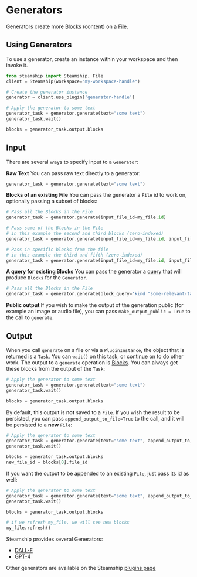 <a id="generators"></a>

# Generators

Generators create more [Blocks](/generators/../../../data/blocks.md#blocks) (content) on a [File](/generators/../../../data/files.md#files).

## Using Generators

To use a generator, create an instance within your workspace and then invoke it.

```python
from steamship import Steamship, File
client = Steamship(workspace="my-workspace-handle")

# Create the generator instance
generator = client.use_plugin('generator-handle')

# Apply the generator to some text
generator_task = generator.generate(text="some text")
generator_task.wait()

blocks = generator_task.output.blocks
```

## Input

There are several ways to specify input to a `Generator`:

**Raw Text** You can pass raw text directly to a generator:

```python
generator_task = generator.generate(text="some text")
```

**Blocks of an existing File** You can pass the generator a `File` id to work on, optionally passing a subset of blocks:

```python
# Pass all the Blocks in the File
generator_task = generator.generate(input_file_id=my_file.id)

# Pass some of the Blocks in the File
# in this example the second and third blocks (zero-indexed)
generator_task = generator.generate(input_file_id=my_file.id, input_file_start_block_index=1, input_file_end_block_index=3)

# Pass in specific blocks from the file
# in this example the third and fifth (zero-indexed)
generator_task = generator.generate(input_file_id=my_file.id, input_file_block_index_list=[2, 4])
```

**A query for existing Blocks** You can pass the generator a [query](/generators/../../../data/queries/index.md#queries) that will produce `Blocks` for the `Generator`.

```python
# Pass all the Blocks in the File
generator_task = generator.generate(block_query='kind "some-relevant-tag-kind"')
```

**Public output** If you wish to make the output of the generation public (for example an image or audio file), you can pass `make_output_public = True` to the call to `generate`.

## Output

When you call `generate` on a file or via a `PluginInstance`, the object that is returned is a `Task`. You can `wait()` on
this task, or continue on to do other work.
The output to a `generate` operation is [Blocks](/generators/../../../data/blocks.md#blocks). You can always get these blocks from the output of the `Task`:

```python
# Apply the generator to some text
generator_task = generator.generate(text="some text")
generator_task.wait()

blocks = generator_task.output.blocks
```

By default, this output is **not** saved to a `File`.  If you wish the result to be persisted,
you can pass `append_output_to_file=True` to the call, and it will be persisted to a **new** `File`:

```python
# Apply the generator to some text
generator_task = generator.generate(text="some text", append_output_to_file=True)
generator_task.wait()

blocks = generator_task.output.blocks
new_file_id = blocks[0].file_id
```

If you want the output to be appended to an existing `File`, just pass its id as well:

```python
# Apply the generator to some text
generator_task = generator.generate(text="some text", append_output_to_file=True, output_file_id=my_file.id)
generator_task.wait()

blocks = generator_task.output.blocks

# if we refresh my_file, we will see new blocks
my_file.refresh()
```

Steamship provides several Generators:

* [DALL-E](/generators/dalle.md)
* [GPT-4](/generators/gpt4.md)

Other generators are available on the Steamship [plugins page](https://www.steamship.com/plugins?tab=Public)
